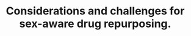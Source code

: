 ---
authors: Fisher JL, Jones EF, Flanary VL, Williams AS, Ramsey EJ, Lasseigne BN
carousel: false
doi: 10.1186/s13293-022-00420-8
featured: false
issue: '1'
journal: Biology of sex differences
keywords: '["Computational drug repurposing", "Pharmaceuticals", "Male", "Sex differences",
  "Drug Repositioning", "Therapeutics", "Sex Characteristics", "Sex-aware", "Female",
  "Drug repurposing", "Review", "Transcriptome", "Neoplasms", "Humans", "Sex-bias"]'
landmark: false
layout: ../../layouts/Publication.astro
page: '13'
pmcid: PMC8949654
pmid: 35337371
r03: R03OD030604
title: Considerations and challenges for sex-aware drug repurposing.
volume: '13'
year: 2022
---